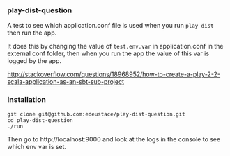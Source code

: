 ### play-dist-question

A test to see which application.conf file is used when you run `play dist` then run the app.

It does this by changing the value of `test.env.var` in application.conf in the external conf folder, then when you run the app the value of this var is logged by the app.

http://stackoverflow.com/questions/18968952/how-to-create-a-play-2-2-scala-application-as-an-sbt-sub-project

### Installation

    git clone git@github.com:edeustace/play-dist-question.git
    cd play-dist-question
    ./run


Then go to http://localhost:9000 and look at the logs in the console to see which env var is set.

